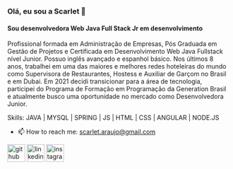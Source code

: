 ### Olá, eu sou a Scarlet 👋

#### Sou desenvolvedora Web Java Full Stack Jr em desenvolvimento

Profissional formada em Administração de Empresas, Pós Graduada em Gestão de Projetos e Certificada em Desenvolvimento Web Java Fullstack nível Junior. Possuo inglês avançado e espanhol básico.
Nos últimos 8 anos, trabalhei em uma das maiores e melhores redes hoteleiras do mundo como Supervisora de Restaurantes, Hostess e Auxiliar de Garçom no Brasil e em Dubai. Em 2021 decidi transicionar para a área de tecnologia, participei do Programa de Formação em
Programação da Generation Brasil e atualmente busco uma oportunidade no mercado como Desenvolvedora Junior.

Skills: JAVA | MYSQL | SPRING | JS | HTML | CSS | ANGULAR | NODE.JS

- 📫 How to reach me: scarlet.araujo@gmail.com 


[<img src='https://cdn.jsdelivr.net/npm/simple-icons@3.0.1/icons/github.svg' alt='github' height='40'>](https://github.com/https://github.com/ScarletAraujo)  [<img src='https://cdn.jsdelivr.net/npm/simple-icons@3.0.1/icons/linkedin.svg' alt='linkedin' height='40'>](https://www.linkedin.com/in/https://www.linkedin.com/in/scarletaraujo//)  [<img src='https://cdn.jsdelivr.net/npm/simple-icons@3.0.1/icons/instagram.svg' alt='instagram' height='40'>](https://www.instagram.com/https://www.instagram.com/scarletaraujo//)  

